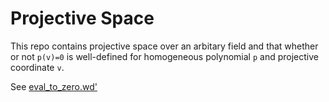 # Projective Space

This repo contains projective space over an arbitary field and that whether or not `p(v)=0` is well-defined for homogeneous polynomial `p` and projective coordinate `v`.

See [eval_to_zero.wd'](src/playground/playground.lean/#L106)
